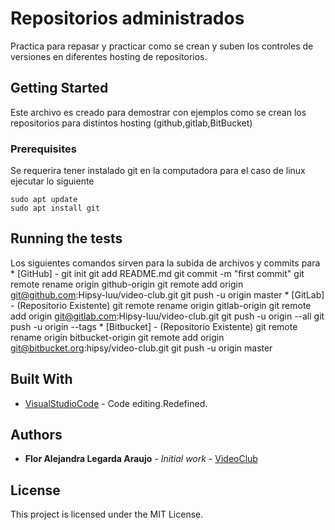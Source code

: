 # Repositorios administrados

Practica para repasar y practicar como se crean y suben los controles de versiones en diferentes hosting de
repositorios.

## Getting Started

Este archivo es creado para demostrar con ejemplos como se crean los repositorios para distintos hosting (github,gitlab,BitBucket)

### Prerequisites

Se requerira tener instalado git en la computadora para el caso de linux ejecutar lo siguiente

    sudo apt update
    sudo apt install git


## Running the tests

Los siguientes comandos sirven para la subida de archivos y commits para
    * [GitHub] - 
        git init
        git add README.md
        git commit -m "first commit"
        git remote rename origin github-origin
        git remote add origin git@github.com:Hipsy-luu/video-club.git
        git push -u origin master
    * [GitLab] - (Repositorio Existente)
        git remote rename origin gitlab-origin
        git remote add origin git@gitlab.com:Hipsy-luu/video-club.git
        git push -u origin --all
        git push -u origin --tags
    * [Bitbucket] - (Repositorio Existente)
        git remote rename origin bitbucket-origin
        git remote add origin git@bitbucket.org:hipsy/video-club.git
        git push -u origin master



## Built With

* [VisualStudioCode](https://code.visualstudio.com/) - Code editing.Redefined.

## Authors

* **Flor Alejandra Legarda Araujo** - *Initial work* - [VideoClub](https://github.com/Bunyzilla/video-club)

## License

This project is licensed under the MIT License.
